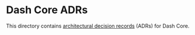 # Dash Core ADRs

This directory contains [architectural decision records](https://adr.github.io/) (ADRs) for Dash Core.
